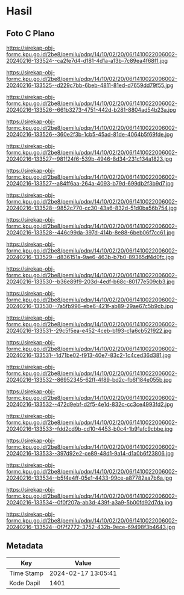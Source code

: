 # Hasil

## Foto C Plano

https://sirekap-obj-formc.kpu.go.id/2be8/pemilu/pdpr/14/10/02/20/06/1410022006002-20240216-133524--ca2fe7d4-d181-4d1a-a13b-7c89ea4f68f1.jpg

https://sirekap-obj-formc.kpu.go.id/2be8/pemilu/pdpr/14/10/02/20/06/1410022006002-20240216-133525--d229c7bb-6beb-4811-81ed-d7659dd79f55.jpg

https://sirekap-obj-formc.kpu.go.id/2be8/pemilu/pdpr/14/10/02/20/06/1410022006002-20240216-133526--661b3273-4751-442d-b281-8804ad54b23a.jpg

https://sirekap-obj-formc.kpu.go.id/2be8/pemilu/pdpr/14/10/02/20/06/1410022006002-20240216-133526--360e2f3b-1cb5-45ad-81de-4064b5f69fde.jpg

https://sirekap-obj-formc.kpu.go.id/2be8/pemilu/pdpr/14/10/02/20/06/1410022006002-20240216-133527--981f24f6-539b-4946-8d34-231c134a1823.jpg

https://sirekap-obj-formc.kpu.go.id/2be8/pemilu/pdpr/14/10/02/20/06/1410022006002-20240216-133527--a84ff6aa-264a-4093-b79d-699db2f3b9d7.jpg

https://sirekap-obj-formc.kpu.go.id/2be8/pemilu/pdpr/14/10/02/20/06/1410022006002-20240216-133528--9852c770-cc30-43a6-832d-51d0ba56b754.jpg

https://sirekap-obj-formc.kpu.go.id/2be8/pemilu/pdpr/14/10/02/20/06/1410022006002-20240216-133528--446c99da-397d-414b-8e88-6beb06f7cc61.jpg

https://sirekap-obj-formc.kpu.go.id/2be8/pemilu/pdpr/14/10/02/20/06/1410022006002-20240216-133529--d836151a-9ae6-463b-b7b0-89365df4d0fc.jpg

https://sirekap-obj-formc.kpu.go.id/2be8/pemilu/pdpr/14/10/02/20/06/1410022006002-20240216-133530--b36e89f9-203d-4edf-b68c-80177e509cb3.jpg

https://sirekap-obj-formc.kpu.go.id/2be8/pemilu/pdpr/14/10/02/20/06/1410022006002-20240216-133530--7a5fb996-ebe6-421f-ab89-29ae67c5b9cb.jpg

https://sirekap-obj-formc.kpu.go.id/2be8/pemilu/pdpr/14/10/02/20/06/1410022006002-20240216-133531--29c5f5ea-e452-4ceb-b193-c1a6cb521922.jpg

https://sirekap-obj-formc.kpu.go.id/2be8/pemilu/pdpr/14/10/02/20/06/1410022006002-20240216-133531--1d71be02-f913-40e7-83c2-1c4ced36d381.jpg

https://sirekap-obj-formc.kpu.go.id/2be8/pemilu/pdpr/14/10/02/20/06/1410022006002-20240216-133532--86952345-62ff-4f89-bd2c-fb6f184e055b.jpg

https://sirekap-obj-formc.kpu.go.id/2be8/pemilu/pdpr/14/10/02/20/06/1410022006002-20240216-133532--472d9ebf-d2f5-4e1d-832c-cc3ce4993fd2.jpg

https://sirekap-obj-formc.kpu.go.id/2be8/pemilu/pdpr/14/10/02/20/06/1410022006002-20240216-133533--fdd2cd9b-cd10-4453-b0c4-1b91afc9cbbe.jpg

https://sirekap-obj-formc.kpu.go.id/2be8/pemilu/pdpr/14/10/02/20/06/1410022006002-20240216-133533--397d92e2-ce89-48d1-9a14-d1a0b6f23806.jpg

https://sirekap-obj-formc.kpu.go.id/2be8/pemilu/pdpr/14/10/02/20/06/1410022006002-20240216-133534--b5f4e4ff-05e1-4433-99ce-a87782aa7b6a.jpg

https://sirekap-obj-formc.kpu.go.id/2be8/pemilu/pdpr/14/10/02/20/06/1410022006002-20240216-133534--0f0f207a-ab3d-439f-a3a9-5b00fd92d7da.jpg

https://sirekap-obj-formc.kpu.go.id/2be8/pemilu/pdpr/14/10/02/20/06/1410022006002-20240216-133524--0f7f2772-3752-432b-9ece-69498f3b4643.jpg


## Metadata

| Key        | Value               |
| ---------- | ------------------- |
| Time Stamp | 2024-02-17 13:05:41 |
| Kode Dapil | 1401                |



